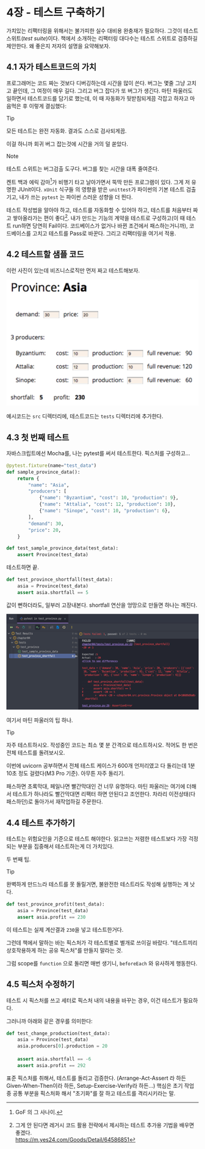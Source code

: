 # 4장 - 테스트 구축하기

가치있는 리팩터링을 위해서는 불가피한 실수 대비용 완충재가 필요하다. 그것이 테스트 스위트(_test suite_)이다. 책에서 소개하는 리팩터링 대다수는 테스트 스위트로 검증하길 제안한다. 왜
좋은지 저자의 설명을 요약해보자.

## 4.1 자가 테스트코드의 가치

프로그래머는 코드 짜는 것보다 디버깅하는데 시간을 많이 쓴다. 버그는 몇줄 그냥 고치고 끝인데, 그 여정이 매우 길다. 그리고 버그 잡다가 또 버그가 생긴다. 마틴 파울러도 일하면서 테스트코드를
담기로 했는데, 이 때 자동화가 뒷받침되게끔 각잡고 하자고 마음먹은 후 이렇게 결심했다:

> [!TIP]
> 모든 테스트는 완전 자동화. 결과도 스스로 검사되게끔.

이걸 하니까 회귀 버그 잡는것에 시간을 거의 덜 쏟았다.

> [!NOTE]
> 테스트 스위트는 버그검출 도구다. 버그를 찾는 시간을 대폭 줄여준다.

켄트 백과 에릭 감마[^1]가 비행기 타고 날아가면서 뚝딱 만든 프로그램이 있다. 그게 저 유명한 JUnit이다. `xUnit` 식구들 의 영향을 받은 `unittest`가 파이썬의 기본 테스트
검출기고, 내가 쓰는 `pytest` 는 파이썬 스러운 성향을 더 띈다.

테스트 작성법을 알아야 하고, 테스트를 자동화할 수 있어야 하고, 테스트를 처음부터 짜고 쌓아올라가는 편이 좋다[^2]. 내가 만드는 기능의 계약을 테스트로 구성하고(이 때 테스트 run하면
당연히 Fail이다. 코드베이스가 없거나 바뀐 조건에서 패스하는거니까), 코드베이스를 고치고 테스트를 Pass로 바꾼다. 그리고 리팩터링을 여기서 적용.

## 4.2 테스트할 샘플 코드

이런 사진이 있는데 비즈니스로직만 먼저 짜고 테스트해보자.

![예시 사진](./media/001.png)

예시코드는 `src` 디렉터리에, 테스트코드는 `tests` 디렉터리에 추가한다.

## 4.3 첫 번째 테스트

자바스크립트에선 Mocha를, 나는 pytest를 써서 테스트한다. 픽스처를 구성하고...

```python
@pytest.fixture(name="test_data")
def sample_province_data():
    return {
        "name": "Asia",
        "producers": [
            {"name": "Byzantium", "cost": 10, "production": 9},
            {"name": "Attalia", "cost": 12, "production": 10},
            {"name": "Sinope", "cost": 10, "production": 6},
        ],
        "demand": 30,
        "price": 20,
    }
```

```python
def test_sample_province_data(test_data):
    assert Province(test_data)
```

테스트하면 끝.

```python
def test_province_shortfall(test_data):
    asia = Province(test_data)
    assert asia.shortfall == 5
```

값이 뻔하더라도, 일부러 고장내본다. shortfall 연산을 엉망으로 만들면 하나는 깨진다.

![일부러 고장내기. 진짜 잘 테스트하나 확인하는게 쉬우니까](./media/002.png)

여기서 마틴 파울러의 팁 하나.

> [!TIP]
> 자주 테스트하시오.
> 작성중인 코드는 최소 몇 분 간격으로 테스트하시오.
> 적어도 한 번은 전체 테스트를 돌려보시오.

이번에 uvicorn 공부하면서 전체 테스트 케이스가 600개 언저리였고 다 돌리는데 1분 10초 정도 걸렸다(M3 Pro 기준). 아무튼 자주 돌리기.

패스하면 초록막대, 페일나면 빨간막대인 건 너무 유명하다. 마틴 파울러는 여기에 더해서 테스트가 하나라도 빨간막대면 리팩터 하면 안된다고 조언한다. 차라리 이전상태(다 패스하던)로 돌아가서 재작업하길 주문한다.

## 4.4 테스트 추가하기

테스트는 위험요인을 기준으로 테스트 해야한다. 읽고쓰는 저렴한 테스트보다 가장 걱정되는 부분을 집중해서 테스트하는게 더 가치있다.

두 번째 팁.

> [!TIP]
> 완벽하게 만드느라 테스트를 못 돌릴거면, 불완전한 테스트라도 작성해 실행하는 게 낫다.

```python
def test_province_profit(test_data):
    asia = Province(test_data)
    assert asia.profit == 230
```

이 테스트는 실제 계산결과 `230`을 넣고 테스트한거다.

그런데 책에서 말하는 바는 픽스처가 각 테스트별로 별개로 쓰이길 바랐다. "테스트끼리 상호작용하게 하는 공유 픽스처"를 만들지 말라는 것.

그럼 scope를 `function` 으로 돌리면 매번 생기니, `beforeEach` 와 유사하게 행동한다.

## 4.5 픽스처 수정하기

테스트 시 픽스처를 쓰고 세터로 픽스처 내의 내용을 바꾸는 경우, 이건 테스트가 필요하다.

그러니까 아래와 같은 경우를 의미한다:

```python
def test_change_production(test_data):
    asia = Province(test_data)
    asia.producers[0].production = 20

    assert asia.shortfall == -6
    assert asia.profit == 292
```

표준 픽스처를 취해서, 테스트를 돌리고 검증한다. (Arrange-Act-Assert 라 하든 Given-When-Then이라 하든, Setup-Exercise-Verify라 하든...)
핵심은 초기 작업 중 공통 부분을 픽스처화 해서 "초기화"를 잘 하고 테스트를 격리시키라는 말.

[^1]: GoF 의 그 사나이.
[^2]: 그게 안 된다면 레거시 코드 활용 전략에서 제시하는 테스트 추가용 기법을 배우면 좋겠다. <br /> https://m.yes24.com/Goods/Detail/64586851